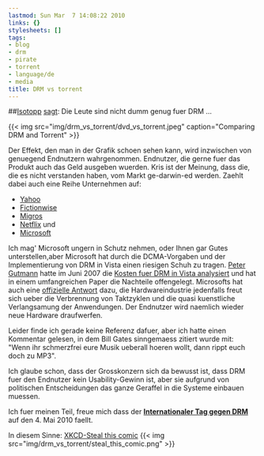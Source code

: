 ```yaml
---
lastmod: Sun Mar  7 14:08:22 2010
links: {}
stylesheets: []
tags:
- blog
- drm
- pirate
- torrent
- language/de
- media
title: DRM vs torrent
---
```




##[Isotopp](http://blog.koehntopp.de/) [sagt](http://blog.koehntopp.de/archives/2790-Die-Leute-sind-nicht-dumm-genug-fuer-DRM....html): Die Leute sind nicht dumm genug fuer DRM ...

{{< img src="img/drm_vs_torrent/dvd_vs_torrent.jpeg" caption="Comparing DRM and Torrent" >}}

Der Effekt, den man in der Grafik schoen sehen kann, wird inzwischen von genuegend Endnutzern wahrgenommen. Endnutzer, die gerne fuer das Produkt auch das Geld ausgeben wuerden.
Kris ist der Meinung, dass die, die es nicht verstanden haben, vom Markt ge-darwin-ed werden. Zaehlt dabei auch eine Reihe Unternehmen auf: 

* [Yahoo](http://blog.koehntopp.de/archives/2183-Yahoo!-schaltet-Yahoo-Music-ab.html)
* [Fictionwise](http://blog.koehntopp.de/archives/2329-FictionwiseOverdrive-schaltet-DRM-Server-ab.html)
* [Migros](http://blog.koehntopp.de/archives/2567-Migros-schaltet-i-m.ch-ab.html)
* [Netflix](http://blog.koehntopp.de/archives/1945-DRM-Krieg-auf-Anwender-Rechnern.html)
und 
* [Microsoft](http://blog.koehntopp.de/archives/2077-Microsoft-schaltet-Plays-for-Sure-ab.html)

Ich mag' Microsoft ungern in Schutz nehmen, oder Ihnen gar Gutes unterstellen,aber Microsoft hat durch die DCMA-Vorgaben und der Implementierung von DRM in Vista einen riesigen Schuh zu tragen. [Peter Gutmann](http://www.cs.auckland.ac.nz/~pgut001) hatte im Juni 2007 die [Kosten fuer DRM in Vista analysiert](http://www.cs.auckland.ac.nz/~pgut001/pubs/vista_cost.html) und hat in einem umfangreichen Paper die Nachteile offengelegt. Microsofts hat auch eine [offizielle Antwort](http://windowsteamblog.com/blogs/windowsvista/archive/2007/01/20/windows-vista-content-protection-twenty-questions-and-answers.aspx) dazu, die Hardwareindustrie jedenfalls freut sich ueber die Verbrennung von Taktzyklen und die quasi kuenstliche Verlangsamung der Anwendungen. Der Endnutzer wird naemlich wieder neue Hardware draufwerfen.

 Leider finde ich gerade keine Referenz dafuer, aber ich hatte einen Kommentar gelesen, in dem Bill Gates sinngemaess zitiert wurde mit: "Wenn ihr schmerzfrei eure Musik ueberall hoeren wollt, dann rippt euch doch zu MP3".

Ich glaube schon, dass der Grosskonzern sich da bewusst ist, dass DRM fuer den Endnutzer kein Usability-Gewinn ist, aber sie aufgrund von politischen Entscheidungen das ganze Geraffel in die Systeme einbauen muessen. 

Ich fuer meinen Teil, freue mich dass der **[Internationaler Tag gegen DRM](http://www.golem.de/1003/73463.html)** auf den 4. Mai 2010 faellt.

In diesem Sinne: [XKCD-Steal this comic](http://xkcd.com/488/)
{{< img src="img/drm_vs_torrent/steal_this_comic.png" >}}



